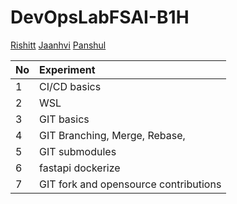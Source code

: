 # DevOpsLabFSAI-B1H
[Rishitt](./500107002/)
[Jaanhvi](./500101756/)
[Panshul](./500105400/)



|No|Experiment|
|:----|:----|
|1| CI/CD basics|
|2| WSL |
|3| GIT basics|
|4| GIT Branching, Merge, Rebase,|
|5| GIT submodules |
|6| fastapi dockerize |
|7| GIT fork and opensource contributions|

